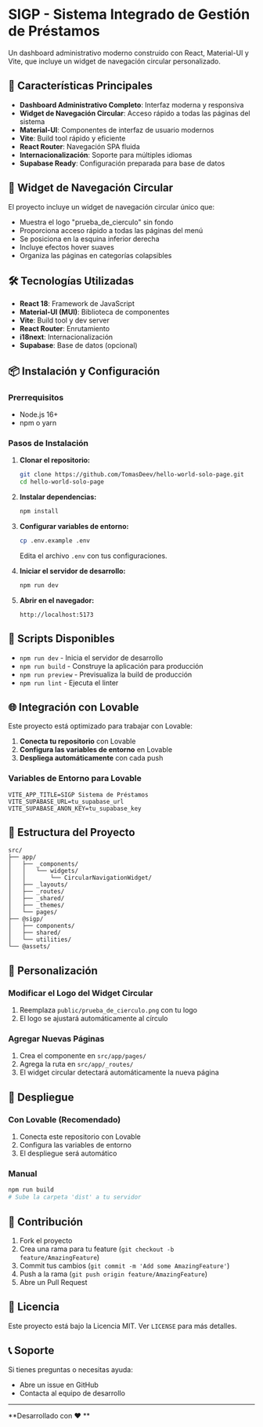# SIGP - Sistema Integrado de Gestión de Préstamos

Un dashboard administrativo moderno construido con React, Material-UI y Vite, que incluye un widget de navegación circular personalizado.

## 🚀 Características Principales

- **Dashboard Administrativo Completo**: Interfaz moderna y responsiva
- **Widget de Navegación Circular**: Acceso rápido a todas las páginas del sistema
- **Material-UI**: Componentes de interfaz de usuario modernos
- **Vite**: Build tool rápido y eficiente
- **React Router**: Navegación SPA fluida
- **Internacionalización**: Soporte para múltiples idiomas
- **Supabase Ready**: Configuración preparada para base de datos

## 🎯 Widget de Navegación Circular

El proyecto incluye un widget de navegación circular único que:
- Muestra el logo "prueba_de_cierculo" sin fondo
- Proporciona acceso rápido a todas las páginas del menú
- Se posiciona en la esquina inferior derecha
- Incluye efectos hover suaves
- Organiza las páginas en categorías colapsibles

## 🛠️ Tecnologías Utilizadas

- **React 18**: Framework de JavaScript
- **Material-UI (MUI)**: Biblioteca de componentes
- **Vite**: Build tool y dev server
- **React Router**: Enrutamiento
- **i18next**: Internacionalización
- **Supabase**: Base de datos (opcional)

## 📦 Instalación y Configuración

### Prerrequisitos
- Node.js 16+ 
- npm o yarn

### Pasos de Instalación

1. **Clonar el repositorio:**
   ```bash
   git clone https://github.com/TomasDeev/hello-world-solo-page.git
   cd hello-world-solo-page
   ```

2. **Instalar dependencias:**
   ```bash
   npm install
   ```

3. **Configurar variables de entorno:**
   ```bash
   cp .env.example .env
   ```
   Edita el archivo `.env` con tus configuraciones.

4. **Iniciar el servidor de desarrollo:**
   ```bash
   npm run dev
   ```

5. **Abrir en el navegador:**
   ```
   http://localhost:5173
   ```

## 🔧 Scripts Disponibles

- `npm run dev` - Inicia el servidor de desarrollo
- `npm run build` - Construye la aplicación para producción
- `npm run preview` - Previsualiza la build de producción
- `npm run lint` - Ejecuta el linter

## 🌐 Integración con Lovable

Este proyecto está optimizado para trabajar con Lovable:

1. **Conecta tu repositorio** con Lovable
2. **Configura las variables de entorno** en Lovable
3. **Despliega automáticamente** con cada push

### Variables de Entorno para Lovable

```env
VITE_APP_TITLE=SIGP Sistema de Préstamos
VITE_SUPABASE_URL=tu_supabase_url
VITE_SUPABASE_ANON_KEY=tu_supabase_key
```

## 📁 Estructura del Proyecto

```
src/
├── app/
│   ├── _components/
│   │   └── widgets/
│   │       └── CircularNavigationWidget/
│   ├── _layouts/
│   ├── _routes/
│   ├── _shared/
│   ├── _themes/
│   └── pages/
├── @sigp/
│   ├── components/
│   ├── shared/
│   └── utilities/
└── @assets/
```

## 🎨 Personalización

### Modificar el Logo del Widget Circular
1. Reemplaza `public/prueba_de_cierculo.png` con tu logo
2. El logo se ajustará automáticamente al círculo

### Agregar Nuevas Páginas
1. Crea el componente en `src/app/pages/`
2. Agrega la ruta en `src/app/_routes/`
3. El widget circular detectará automáticamente la nueva página

## 🚀 Despliegue

### Con Lovable (Recomendado)
1. Conecta este repositorio con Lovable
2. Configura las variables de entorno
3. El despliegue será automático

### Manual
```bash
npm run build
# Sube la carpeta 'dist' a tu servidor
```

## 🤝 Contribución

1. Fork el proyecto
2. Crea una rama para tu feature (`git checkout -b feature/AmazingFeature`)
3. Commit tus cambios (`git commit -m 'Add some AmazingFeature'`)
4. Push a la rama (`git push origin feature/AmazingFeature`)
5. Abre un Pull Request

## 📄 Licencia

Este proyecto está bajo la Licencia MIT. Ver `LICENSE` para más detalles.

## 📞 Soporte

Si tienes preguntas o necesitas ayuda:
- Abre un issue en GitHub
- Contacta al equipo de desarrollo

---

**Desarrollado con ❤️ **

